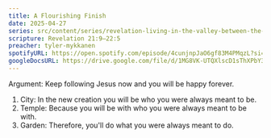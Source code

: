 ```yaml
---
title: A Flourishing Finish
date: 2025-04-27
series: src/content/series/revelation-living-in-the-valley-between-the-victories.md
scripture: Revelation 21:9–22:5
preacher: tyler-mykkanen
spotifyURL: https://open.spotify.com/episode/4cunjnpJaO6gf83M4PMqzL?si=73add7ba8d654281
googleDocsURL: https://drive.google.com/file/d/1MG8VK-UTQXlscD1sThXPbY3XwJGDje_G/view
---
```

Argument: Keep following Jesus now and you will be happy forever.

1. City: In the new creation you will be who you were always meant to be.
2. Temple: Because you will be with who you were always meant to be with.
3. Garden: Therefore, you'll do what you were always meant to do.
